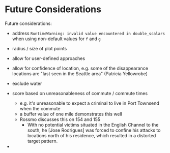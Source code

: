 # Future Considerations 

Future considerations:
- address `RuntimeWarning: invalid value encountered in double_scalars` when using non-default values for `f` and `g` 
- radius / size of plot points 
- allow for user-defined approaches 
- allow for confidence of location, e.g. some of the disappearance locations are "last seen in the Seattle area" (Patricia Yellowrobe)

- exclude water 
- score based on unreasonableness of commute / commute times
    - e.g. it's unreasonable to expect a criminal to live in Port Townsend when the commute 
    - a buffer value of one mile demonstrates this well
    - Rossmo discusses this on 154 and 155
        - With no potential victims situated in the English Channel to
the south, he [Jose Rodrigues] was forced to confine his attacks to locations north of his residence,
which resulted in a distorted target pattern.
- 
